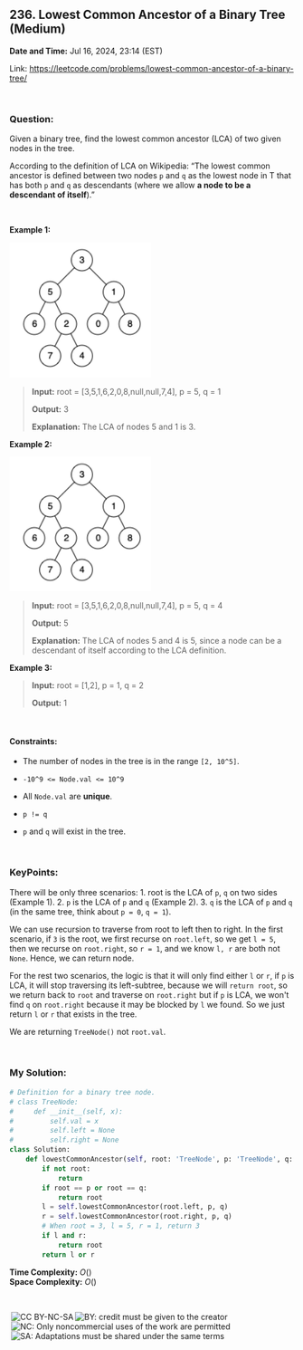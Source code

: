 ## 236. Lowest Common Ancestor of a Binary Tree (Medium)
**Date and Time:** Jul 16, 2024, 23:14 (EST)

Link: https://leetcode.com/problems/lowest-common-ancestor-of-a-binary-tree/

<br>

### Question:
Given a binary tree, find the lowest common ancestor (LCA) of two given nodes in the tree.

According to the definition of LCA on Wikipedia: “The lowest common ancestor is defined between two nodes `p` and `q` as the lowest node in T that has both `p` and `q` as descendants (where we allow **a node to be a descendant of itself**).”

<br>

**Example 1:**

<img src="../images/236_1.png" width=250>

> **Input:** root = [3,5,1,6,2,0,8,null,null,7,4], p = 5, q = 1
> 
> **Output:** 3
>
> **Explanation:** The LCA of nodes 5 and 1 is 3.

**Example 2:**

<img src="../images/236_2.png" width=250>

> **Input:** root = [3,5,1,6,2,0,8,null,null,7,4], p = 5, q = 4
> 
> **Output:** 5
>
> **Explanation:** The LCA of nodes 5 and 4 is 5, since a node can be a descendant of itself according to the LCA definition.

**Example 3:**
> **Input:** root = [1,2], p = 1, q = 2
> 
> **Output:** 1

<br>

#### Constraints:
* The number of nodes in the tree is in the range `[2, 10^5]`.

* `-10^9 <= Node.val <= 10^9`

* All `Node.val` are **unique**.

* `p != q`

* `p` and `q` will exist in the tree.

<br>

### KeyPoints: 
There will be only three scenarios: 1. root is the LCA of `p`, `q` on two sides (Example 1). 2. `p` is the LCA of `p` and `q` (Example 2). 3. `q` is the LCA of `p` and `q` (in the same tree, think about `p = 0`, `q = 1`). 

We can use recursion to traverse from root to left then to right. In the first scenario, if `3` is the root, we first recurse on `root.left`, so we get `l = 5`, then we recurse on `root.right`, so `r = 1`, and we know `l, r` are both not `None`. Hence, we can return node.

For the rest two scenarios, the logic is that it will only find either `l` or `r`, if `p` is LCA, it will stop traversing its left-subtree, because we will `return root`, so we return back to `root` and traverse on `root.right` but if `p` is LCA, we won't find `q` on `root.right` because it may be blocked by `l` we found. So we just return `l` or `r` that exists in the tree.

We are returning `TreeNode()` not `root.val`.

<br>

### My Solution:
```python
# Definition for a binary tree node.
# class TreeNode:
#     def __init__(self, x):
#         self.val = x
#         self.left = None
#         self.right = None
class Solution:
    def lowestCommonAncestor(self, root: 'TreeNode', p: 'TreeNode', q: 'TreeNode') -> 'TreeNode':
        if not root:
            return
        if root == p or root == q:
            return root
        l = self.lowestCommonAncestor(root.left, p, q)
        r = self.lowestCommonAncestor(root.right, p, q)
        # When root = 3, l = 5, r = 1, return 3
        if l and r:
            return root
        return l or r
```
**Time Complexity:** $O()$ <br>
**Space Complexity:** $O()$

<br>

<img style="height:22px!important;margin-left:3px;vertical-align:text-bottom;" src="https://mirrors.creativecommons.org/presskit/icons/cc.svg?ref=chooser-v1" alt="CC BY-NC-SA" title="CC BY-NC-SA"><img style="height:22px!important;margin-left:3px;vertical-align:text-bottom;" src="https://mirrors.creativecommons.org/presskit/icons/by.svg?ref=chooser-v1" alt="BY: credit must be given to the creator" title="BY: credit must be given to the creator"><img style="height:22px!important;margin-left:3px;vertical-align:text-bottom;" src="https://mirrors.creativecommons.org/presskit/icons/nc.svg?ref=chooser-v1" alt="NC: Only noncommercial uses of the work are permitted" title="NC: Only noncommercial uses of the work are permitted"><img style="height:22px!important;margin-left:3px;vertical-align:text-bottom;" src="https://mirrors.creativecommons.org/presskit/icons/sa.svg?ref=chooser-v1" alt="SA: Adaptations must be shared under the same terms" title="SA: Adaptations must be shared under the same terms">